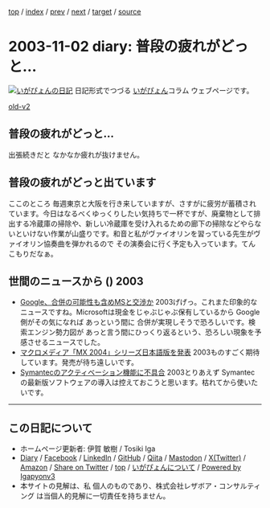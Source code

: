 [top](../index.html) 
 / [index](index.html) 
 / [prev](ig031101.html) 
 / [next](ig031103.html) 
 / [target](https://www.igapyon.jp/igapyon/diary/2003/ig031102.html) 
 / [source](https://github.com/igapyon/diary/blob/master/2003/ig031102.src.md) 

2003-11-02 diary: 普段の疲れがどっと…
=====================================================================================================
[![いがぴょんの日記](https://www.igapyon.jp/igapyon/diary/images/iga202308_64.jpg "いがぴょん")](https://www.igapyon.jp/igapyon/diary/memo/memoigapyon.html) 日記形式でつづる [いがぴょん](https://www.igapyon.jp/igapyon/diary/memo/memoigapyon.html)コラム ウェブページです。

[old-v2](ig031102-orig.html)

## 普段の疲れがどっと…

出張続きだと なかなか疲れが抜けません。


## 普段の疲れがどっと出ています

ここのところ 毎週東京と大阪を行き来していますが、さすがに疲労が蓄積されています。今日はなるべくゆっくりしたい気持ちで一杯ですが、廃棄物として排出する冷蔵庫の掃除や、新しい冷蔵庫を受け入れるための廊下の掃除などやらないといけない作業が山盛りです。和音と私がヴァイオリンを習っている先生がヴァイオリン協奏曲を弾かれるので その演奏会に行く予定も入っています。てんこもりだなぁ。

## 世間のニュースから () 2003

* [Google、合併の可能性も含めMSと交渉か](http://www.zdnet.co.jp/news/0311/01/nebt_12.html)  2003げげっ。これまた印象的なニュースですね。Microsoftは現金をじゃぶじゃぶ保有しているから Google側がその気になれば あっという間に 合併が実現しそうで恐ろしいです。検索エンジン勢力図が あっと言う間にひっくり返るという、恐ろしい現象を予感させるニュースでした。
* [マクロメディア「MX 2004」シリーズ日本語版を発表](http://www.zdnet.co.jp/news/0310/30/njbt_03.html)  2003ものすごく期待しています。発売が待ち遠しいです。
* [Symantecのアクティベーション機能に不具合](http://www.zdnet.co.jp/news/0310/31/nebt_20.html)  2003とりあえず Symantecの最新版ソフトウェアの導入は控えておこうと思います。枯れてから使いたいです。


----------------------------------------------------------------------------------------------------

## この日記について

* ホームページ更新者: 伊賀 敏樹 / Tosiki Iga
* [Diary](https://www.igapyon.jp/igapyon/diary/) / [Facebook](https://www.facebook.com/igapyon) / [LinkedIn](https://www.linkedin.com/in/toshikiiga) / [GitHub](https://github.com/igapyon) / [Qiita](https://qiita.com/igapyon) / [Mastodon](https://social.vivaldi.net/@igapyon) / [X(Twitter)](https://twitter.com/ToshikiIga) / [Amazon](https://www.amazon.co.jp/%E4%BC%8A%E8%B3%80-%E6%95%8F%E6%A8%B9/e/B004LTQWCQ) / 
[Share on Twitter](https://twitter.com/intent/tweet?hashtags=igapyon%2Cdiary%2C%E3%81%84%E3%81%8C%E3%81%B4%E3%82%87%E3%82%93&text=%E6%99%AE%E6%AE%B5%E3%81%AE%E7%96%B2%E3%82%8C%E3%81%8C%E3%81%A9%E3%81%A3%E3%81%A8%E2%80%A6&url=https%3A%2F%2Fwww.igapyon.jp%2Figapyon%2Fdiary%2F2003%2Fig031102.html) / [top](../index.html) / [いがぴょんについて](https://www.igapyon.jp/igapyon/diary/memo/memoigapyon.html) / [Powered by Igapyonv3](https://github.com/igapyon/igapyonv3)
* 本サイトの見解は、私 個人のものであり、株式会社レザボア・コンサルティング は当個人的見解に一切責任を持ちません。 
